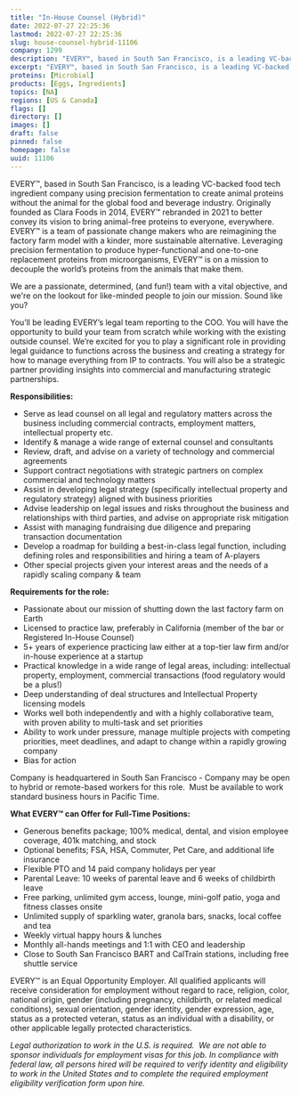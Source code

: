 ```yaml
---
title: "In-House Counsel (Hybrid)"
date: 2022-07-27 22:25:36
lastmod: 2022-07-27 22:25:36
slug: house-counsel-hybrid-11106
company: 1299
description: "EVERY™, based in South San Francisco, is a leading VC-backed food tech ingredient company using precision fermentation to create animal proteins without the animal for the global food and beverage industry. Originally founded as Clara Foods in 2014, EVERY™ rebranded in 2021 to better convey its vision to bring animal-free proteins to everyone, everywhere. EVERY™ is a team of passionate change makers who are reimagining the factory farm model with a kinder, more sustainable alternative."
excerpt: "EVERY™, based in South San Francisco, is a leading VC-backed food tech ingredient company using precision fermentation to create animal proteins without the animal for the global food and beverage industry. Originally founded as Clara Foods in 2014, EVERY™ rebranded in 2021 to better convey its vision to bring animal-free proteins to everyone, everywhere. EVERY™ is a team of passionate change makers who are reimagining the factory farm model with a kinder, more sustainable alternative."
proteins: [Microbial]
products: [Eggs, Ingredients]
topics: [NA]
regions: [US & Canada]
flags: []
directory: []
images: []
draft: false
pinned: false
homepage: false
uuid: 11106
---
```

<p>EVERY™, based in South San Francisco, is a leading VC-backed food tech ingredient company using precision fermentation to create animal proteins without the animal for the global food and beverage industry. Originally founded as Clara Foods in 2014, EVERY™ rebranded in 2021 to better convey its vision to bring animal-free proteins to everyone, everywhere. EVERY™ is a team of passionate change makers who are reimagining the factory farm model with a kinder, more sustainable alternative. Leveraging precision fermentation to produce hyper-functional and one-to-one replacement proteins from microorganisms, EVERY™ is on a mission to decouple the world’s proteins from the animals that make them.</p>
<p>We are a passionate, determined, (and fun!) team with a vital objective, and we're on the lookout for like-minded people to join our mission. Sound like you?</p>
<p>You’ll be leading EVERY’s legal team reporting to the COO. You will have the opportunity to build your team from scratch while working with the existing outside counsel. We’re excited for you to play a significant role in providing legal guidance to functions across the business and creating a strategy for how to manage everything from IP to contracts. You will also be a strategic partner providing insights into commercial and manufacturing strategic partnerships. </p>
<p><strong>Responsibilities:</strong></p>
<ul>
<li>Serve as lead counsel on all legal and regulatory matters across the business including commercial contracts, employment matters, intellectual property etc.</li>
<li>Identify & manage a wide range of external counsel and consultants</li>
<li>Review, draft, and advise on a variety of technology and commercial agreements</li>
<li>Support contract negotiations with strategic partners on complex commercial and technology matters</li>
<li>Assist in developing legal strategy (specifically intellectual property and regulatory strategy) aligned with business priorities</li>
<li>Advise leadership on legal issues and risks throughout the business and relationships with third parties, and advise on appropriate risk mitigation</li>
<li>Assist with managing fundraising due diligence and preparing transaction documentation</li>
<li>Develop a roadmap for building a best-in-class legal function, including defining roles and responsibilities and hiring a team of A-players</li>
<li>Other special projects given your interest areas and the needs of a rapidly scaling company & team</li>
</ul>
<p><strong>Requirements for the role:</strong></p>
<ul>
<li>Passionate about our mission of shutting down the last factory farm on Earth</li>
<li>Licensed to practice law, preferably in California (member of the bar or Registered In-House Counsel)</li>
<li>5+ years of experience practicing law either at a top-tier law firm and/or in-house experience at a startup</li>
<li>Practical knowledge in a wide range of legal areas, including: intellectual property, employment, commercial transactions (food regulatory would be a plus!)</li>
<li>Deep understanding of deal structures and Intellectual Property licensing models</li>
<li>Works well both independently and with a highly collaborative team, with proven ability to multi-task and set priorities</li>
<li>Ability to work under pressure, manage multiple projects with competing priorities, meet deadlines, and adapt to change within a rapidly growing company</li>
<li>Bias for action </li>
</ul>
<p>Company is headquartered in South San Francisco - Company may be open to hybrid or remote-based workers for this role.  Must be available to work standard business hours in Pacific Time. </p>
<p><strong>What EVERY™ can Offer for Full-Time Positions:</strong></p>
<ul>
<li>Generous benefits package; 100% medical, dental, and vision employee coverage, 401k matching, and stock</li>
<li>Optional benefits; FSA, HSA, Commuter, Pet Care, and additional life insurance</li>
<li>Flexible PTO and 14 paid company holidays per year</li>
<li>Parental Leave: 10 weeks of parental leave and 6 weeks of childbirth leave</li>
<li>Free parking, unlimited gym access, lounge, mini-golf patio, yoga and fitness classes onsite</li>
<li>Unlimited supply of sparkling water, granola bars, snacks, local coffee and tea</li>
<li>Weekly virtual happy hours & lunches</li>
<li>Monthly all-hands meetings and 1:1 with CEO and leadership</li>
<li>Close to South San Francisco BART and CalTrain stations, including free shuttle service</li>
</ul>
<p>EVERY™ is an Equal Opportunity Employer. All qualified applicants will receive consideration for employment without regard to race, religion, color, national origin, gender (including pregnancy, childbirth, or related medical conditions), sexual orientation, gender identity, gender expression, age, status as a protected veteran, status as an individual with a disability, or other applicable legally protected characteristics.</p>
<p><em>Legal authorization to work in the U.S. is required.  We are not able to sponsor individuals for employment visas for this job. </em><em>In compliance with federal law, all persons hired will be required to verify identity and eligibility to work in the United States and to complete the required employment eligibility verification form upon hire.</em></p>
